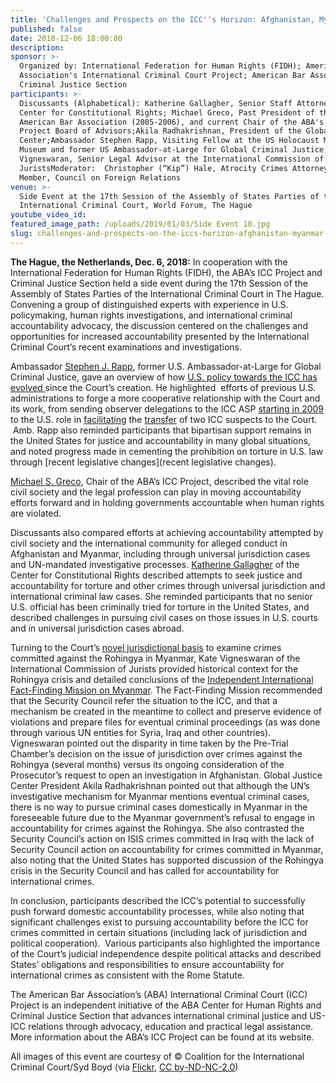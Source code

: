 ```yaml
---
title: 'Challenges and Prospects on the ICC''s Horizon: Afghanistan, Myanmar and More'
published: false
date: 2018-12-06 18:00:00
description:
sponsor: >-
  Organized by: International Federation for Human Rights (FIDH); American Bar
  Association's International Criminal Court Project; American Bar Association's
  Criminal Justice Section
participants: >-
  Discussants (Alphabetical): Katherine Gallagher, Senior Staff Attorney at the
  Center for Constitutional Rights; Michael Greco, Past President of the
  American Bar Association (2005-2006), and current Chair of the ABA's ICC
  Project Board of Advisors;Akila Radhakrishnan, President of the Global Justice
  Center;Ambassador Stephen Rapp, Visiting Fellow at the US Holocaust Memorial
  Museum and former US Ambassador-at-Large for Global Criminal Justice;Kate
  Vigneswaran, Senior Legal Advisor at the International Commission of
  JuristsModerator:  Christopher (“Kip”) Hale, Atrocity Crimes Attorney and Term
  Member, Council on Foreign Relations
venue: >-
  Side Event at the 17th Session of the Assembly of States Parties of the
  International Criminal Court, World Forum, The Hague
youtube_video_id:
featured_image_path: /uploads/2019/01/03/Side Event 10.jpg
slug: challenges-and-prospects-on-the-iccs-horizon-afghanistan-myanmar-more
---
```


**The Hague, the Netherlands, Dec. 6, 2018:** In cooperation with the International Federation for Human Rights (FIDH), the ABA’s ICC Project and Criminal Justice Section held a side event during the 17th Session of the Assembly of States Parties of the International Criminal Court in The Hague. Convening a group of distinguished experts with experience in U.S. policymaking, human rights investigations, and international criminal accountability advocacy, the discussion centered on the challenges and opportunities for increased accountability presented by the International Criminal Court’s recent examinations and investigations.

Ambassador [Stephen J. Rapp](https://www.ushmm.org/confront-genocide/about/simon-skjodt-center-fellows/ambassador-stephen-j-rapp), former U.S. Ambassador-at-Large for Global Criminal Justice, gave an overview of how [U.S. policy towards the ICC has evolved ](https://www.aba-icc.org/about-the-icc/the-us-icc-relationship/)since the Court’s creation. He highlighted&nbsp; efforts of previous U.S. administrations to forge a more cooperative relationship with the Court and its work, from sending observer delegations to the ICC ASP [starting in 2009](https://www.reuters.com/article/us-usa-icc/u-s-to-attend-hague-court-meeting-as-observer-idUSTRE5AF30A20091116) to the U.S. role in [facilitating](https://www.bbc.com/news/world-africa-30705649) the [transfer](https://www.reuters.com/article/us-rwanda-warcrimes-usa/rwanda-says-war-crimes-suspect-surrenders-at-u-s-embassy-idUSBRE92H0UK20130318) of two ICC suspects to the Court. &nbsp;Amb. Rapp also reminded participants that bipartisan support remains in the United States for justice and accountability in many global situations, and noted progress made in cementing the prohibition on torture in U.S. law through [recent legislative changes](recent legislative changes).

[Michael S. Greco](https://www.aba-icc.org/board-of-advisors/michael-s-greco/), Chair of the ABA’s ICC Project, described the vital role civil society and the legal profession can play in moving accountability efforts forward and in holding governments accountable when human rights are violated.

Discussants also compared efforts at achieving accountability attempted by civil society and the international community for alleged conduct in Afghanistan and Myanmar, including through universal jurisdiction cases and UN-mandated investigative processes. [Katherine Gallagher](https://ccrjustice.org/home/who-we-are/staff/gallagher-katherine) of the Center for Constitutional Rights described attempts to seek justice and accountability for torture and other crimes through universal jurisdiction and international criminal law cases. She reminded participants that no senior U.S. official has been criminally tried for torture in the United States, and described challenges in pursuing civil cases on those issues in U.S. courts and in universal jurisdiction cases abroad.

Turning to the Court’s [novel jurisdictional basis](https://www.icc-cpi.int/Pages/item.aspx?name=180918-otp-stat-Rohingya) to examine crimes committed against the Rohingya in Myanmar, Kate Vigneswaran of the International Commission of Jurists provided historical context for the Rohingya crisis and detailed conclusions of the [Independent International Fact-Finding Mission on Myanmar](https://www.ohchr.org/EN/HRBodies/HRC/MyanmarFFM/Pages/Index.aspx). The Fact-Finding Mission recommended that the Security Council refer the situation to the ICC, and that a mechanism be created in the meantime to collect and preserve evidence of violations and prepare files for eventual criminal proceedings (as was done through various UN entities for Syria, Iraq and other countries). Vigneswaran pointed out the disparity in time taken by the Pre-Trial Chamber’s decision on the issue of jurisdiction over crimes against the Rohingya (several months) versus its ongoing consideration of the Prosecutor’s request to open an investigation in Afghanistan. Global Justice Center President Akila Radhakrishnan pointed out that although the UN’s investigative mechanism for Myanmar mentions eventual criminal cases, there is no way to pursue criminal cases domestically in Myanmar in the foreseeable future due to the Myanmar government’s refusal to engage in accountability for crimes against the Rohingya. She also contrasted the Security Council’s action on ISIS crimes committed in Iraq with the lack of Security Council action on accountability for crimes committed in Myanmar, also noting that the United States has supported discussion of the Rohingya crisis in the Security Council and has called for accountability for international crimes.

In conclusion, participants described the ICC’s potential to successfully push forward domestic accountability processes, while also noting that significant challenges exist to pursuing accountability before the ICC for crimes committed in certain situations (including lack of jurisdiction and political cooperation).&nbsp; Various participants also highlighted the importance of the Court’s judicial independence despite political attacks and described States’ obligations and responsibilities to ensure accountability for international crimes as consistent with the Rome Statute.

The American Bar Association’s (ABA) International Criminal Court (ICC) Project is an independent initiative of the ABA Center for Human Rights and Criminal Justice Section that advances international criminal justice and US-ICC relations through advocacy, education and practical legal assistance. More information about the ABA’s ICC Project can be found at its website.

All images of this event are courtesy of &copy; Coalition for the International Criminal Court/Syd Boyd (via [Flickr](https://www.flickr.com/photos/coalitionforicc/albums/72157701334502712), [CC by-ND-NC-2.0](https://creativecommons.org/licenses/by-nc-nd/2.0/))
